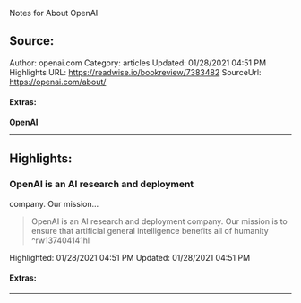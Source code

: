 Notes for About OpenAI

## Source:
Author: openai.com
Category: articles
Updated: 01/28/2021 04:51 PM
Highlights URL: https://readwise.io/bookreview/7383482
SourceUrl: https://openai.com/about/


#### Extras:
**OpenAI**



 
-----
 ## Highlights:

### OpenAI is an AI research and deployment
company. Our mission...
>OpenAI is an AI research and deployment
company. Our mission is to ensure that artificial
general intelligence benefits all of humanity ^rw137404141hl


Highlighted: 01/28/2021 04:51 PM
Updated: 01/28/2021 04:51 PM


#### Extras:





------

